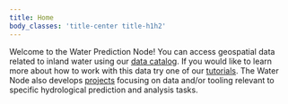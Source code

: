 ```yaml
---
title: Home
body_classes: 'title-center title-h1h2'
---
```


Welcome to the Water Prediction Node! You can access geospatial data related to inland water using our [data catalog](/data-access). If you would like to learn more about how to work with this data try one of our [tutorials](/tools-and-training). The Water Node also develops [projects](/tools-and-training) focusing on data and/or tooling relevant to specific hydrological prediction and analysis tasks.                                                                                                      